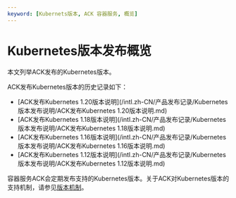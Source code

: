 ```yaml
---
keyword: [Kubernets版本, ACK 容器服务, 概览]
---
```


# Kubernetes版本发布概览

本文列举ACK发布的Kubernetes版本。

ACK发布Kubernetes版本的历史记录如下：

-   [ACK发布Kubernetes 1.20版本说明](/intl.zh-CN/产品发布记录/Kubernetes版本发布说明/ACK发布Kubernetes 1.20版本说明.md)
-   [ACK发布Kubernetes 1.18版本说明](/intl.zh-CN/产品发布记录/Kubernetes版本发布说明/ACK发布Kubernetes 1.18版本说明.md)
-   [ACK发布Kubernetes 1.16版本说明](/intl.zh-CN/产品发布记录/Kubernetes版本发布说明/ACK发布Kubernetes 1.16版本说明.md)
-   [ACK发布Kubernetes 1.12版本说明](/intl.zh-CN/产品发布记录/Kubernetes版本发布说明/ACK发布Kubernetes 1.12版本说明.md)

容器服务ACK会定期发布支持的Kubernetes版本。关于ACK对Kubernetes版本的支持机制，请参见[版本机制](/intl.zh-CN/产品简介/版本机制.md)。

